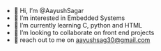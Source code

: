 - 👋 Hi, I’m @AayushSagar
- 👀 I’m interested in Embedded Systems
- 🌱 I’m currently learning C, python and HTML
- 💞️ I’m looking to collaborate on front end projects
- :calling: reach out to me on aayushsag30@gmail.com

<!---
AayushSagar/AayushSagar is a ✨ special ✨ repository because its `README.md` (this file) appears on your GitHub profile.
You can click the Preview link to take a look at your changes.
--->
